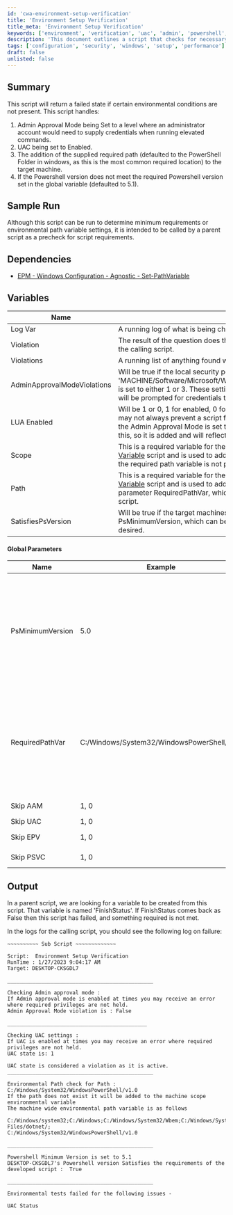```yaml
---
id: 'cwa-environment-setup-verification'
title: 'Environment Setup Verification'
title_meta: 'Environment Setup Verification'
keywords: ['environment', 'verification', 'uac', 'admin', 'powershell', 'path', 'version']
description: 'This document outlines a script that checks for necessary environmental conditions before executing other scripts. It verifies Admin Approval Mode, UAC settings, environmental path variables, and PowerShell version to ensure that the target machine meets the required criteria for successful script execution.'
tags: ['configuration', 'security', 'windows', 'setup', 'performance']
draft: false
unlisted: false
---
```

## Summary

This script will return a failed state if certain environmental conditions are not present. This script handles:

1. Admin Approval Mode being Set to a level where an administrator account would need to supply credentials when running elevated commands.
2. UAC being set to Enabled.
3. The addition of the supplied required path (defaulted to the PowerShell Folder in windows, as this is the most common required location) to the target machine.
4. If the Powershell version does not meet the required Powershell version set in the global variable (defaulted to 5.1).

## Sample Run

Although this script can be run to determine minimum requirements or environmental path variable settings, it is intended to be called by a parent script as a precheck for script requirements.

## Dependencies

- [EPM - Windows Configuration - Agnostic - Set-PathVariable](https://proval.itglue.com/DOC-5078775-11976265)

## Variables

| Name                       | Description                                                                                                                                                                                                                   |
|----------------------------|-------------------------------------------------------------------------------------------------------------------------------------------------------------------------------------------------------------------------------|
| Log Var                    | A running log of what is being checked and its state.                                                                                                                                                                        |
| Violation                  | The result of the question does the target machine's current state satisfy the necessary requirement of the calling script.                                                                                                |
| Violations                 | A running list of anything found with a violation of true.                                                                                                                                                                   |
| AdminApprovalModeViolations | Will be true if the local security policy object 'MACHINE/Software/Microsoft/Windows/CurrentVersion/Policies/System/ConsentPromptBehaviorAdmin' is set to either 1 or 3. These settings mean that an admin account, when running an elevated command, will be prompted for credentials to continue. |
| LUA Enabled                | Will be 1 or 0, 1 for enabled, 0 for disabled, and reflects the UAC setting on the computer. A failure here may not always prevent a script from running but very well could if the command requires elevation, and the Admin Approval Mode is set to a high enough level. Depending on the script we may want to verify this, so it is added and will reflect a failure if UAC is turned on. |
| Scope                      | This is a required variable for the [EPM - Windows Configuration - Script - Set-Environmental Path Variable](https://proval.itglue.com/DOC-5078775-11976251) script and is used to add any required path variables to the target. Note: this script will not fail if the required path variable is not present, it will add it if it's not present. |
| Path                       | This is a required variable for the [EPM - Windows Configuration - Script - Set-Environmental Path Variable](https://proval.itglue.com/DOC-5078775-11976251) script and is used to add any required path variables to the target. It is equal to the global parameter RequiredPathVar, which can be set in this global parameter or, in any parent script calling this script. |
| SatisfiesPsVersion        | Will be true if the target machines PowerShell version is equal to or greater than the global parameter PsMinimumVersion, which can be set globally on this script, or set in a parent script if a different value is desired. |

#### Global Parameters

| Name               | Example                            | Required | Description                                                                                                                                                                                                                                                                                                                                                   |
|--------------------|------------------------------------|----------|---------------------------------------------------------------------------------------------------------------------------------------------------------------------------------------------------------------------------------------------------------------------------------------------------------------------------------------------------------------|
| PsMinimumVersion    | 5.0                               | True     | This is a global PowerShell minimum version that this script when called will default to, at present it is defaulted to 5.0, however as time goes on and we move to newer versions we can change this to match the minimum PowerShell version we require moving forward. When calling this script If you set a script variable as PsMinimumVersion with a value other than the defaulted, the calling scripts variable will trump the global variable, so we can write scripts with higher or lower PowerShell versions setting that variable to whatever the desired version is, and the script will adjust to that new value. |
| RequiredPathVar     | C:/Windows/System32/WindowsPowerShell/v1.0 | True     | This is a global environmental path variable path; it is defaulted to 'C:/Windows/System32/WindowsPowerShell/v1.0' as the most common issue when calling powershell.exe is the fact that this particular path is not present in the systems environmental path variable. When calling this script If you set a script variable as RequiredPathVar with a value other than the defaulted, the calling scripts variable will trump the global variable, so we can write scripts with different required paths, and this script will add them as necessary. |
| Skip AAM            | 1, 0                              | False    | Setting this to 1 will skip the Admin Approval Mode check.                                                                                                                                                                                                                                                                                                   |
| Skip UAC            | 1, 0                              | False    | Setting this to 1 will skip the UAC check.                                                                                                                                                                                                                                                                                                                   |
| Skip EPV            | 1, 0                              | False    | Setting this to 1 will skip the Setting of the Environmental Path variable.                                                                                                                                                                                                                                                                                 |
| Skip PSVC           | 1, 0                              | False    | Setting this to 1 will skip the PowerShell version check.                                                                                                                                                                                                                                                                                                   |

## Output

In a parent script, we are looking for a variable to be created from this script. That variable is named 'FinishStatus'. If FinishStatus comes back as False then this script has failed, and something required is not met.

In the logs for the calling script, you should see the following log on failure:

```
~~~~~~~~~~ Sub Script ~~~~~~~~~~~~~

Script:  Environment Setup Verification
RunTime : 1/27/2023 9:04:17 AM
Target: DESKTOP-CKSGDL7

_______________________________________________

Checking Admin approval mode : 
If Admin approval mode is enabled at times you may receive an error where required privileges are not held.
Admin Approval Mode violation is : False

_____________________________________________

Checking UAC settings : 
If UAC is enabled at times you may receive an error where required privileges are not held.
UAC state is: 1

UAC state is considered a violation as it is active.
_______________________________________________

Environmental Path check for Path : C:/Windows/System32/WindowsPowerShell/v1.0
If the path does not exist it will be added to the machine scope environmental variable
The machine wide environmental path variable is as follows

C:/Windows/system32;C:/Windows;C:/Windows/System32/Wbem;C:/Windows/System32/WindowsPowerShell/v1.0/;C:/Windows/System32/OpenSSH/;C:/Program Files/dotnet/;
C:/Windows/System32/WindowsPowerShell/v1.0
 
_______________________________________________

Powershell Minimum Version is set to 5.1
DESKTOP-CKSGDL7's Powershell version Satisfies the requirements of the developed script :  True

_______________________________________________

Environmental tests failed for the following issues - 

UAC Status
```




